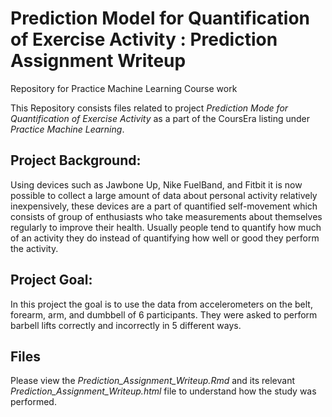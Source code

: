 # Prediction Model for Quantification of Exercise Activity : Prediction Assignment Writeup
Repository for Practice Machine Learning Course work

This Repository consists files related to project *Prediction Mode for Quantification of Exercise Activity* as a part of the CoursEra listing under *Practice Machine Learning*. 

## Project Background:

Using devices such as Jawbone Up, Nike FuelBand, and Fitbit it is now possible to collect a large amount of data about personal activity relatively inexpensively, these devices are a part of quantified self-movement which consists of group of enthusiasts who take measurements about themselves regularly to improve their health. Usually people tend to quantify how much of an activity they do instead of quantifying how well or good they perform the activity.

## Project Goal:
In this project the goal is to use the data from accelerometers on the belt, forearm, arm, and dumbbell of 6 participants. They were asked to perform barbell lifts correctly and incorrectly in 5 different ways.

## Files
Please view the *Prediction_Assignment_Writeup.Rmd*  and its relevant *Prediction_Assignment_Writeup.html* file to understand how the study was performed.

